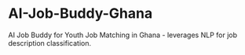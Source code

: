 # AI-Job-Buddy-Ghana
AI Job Buddy for Youth Job Matching in Ghana - leverages NLP for job description classification.
